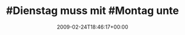---
retweeted: false
source: <a href="http://twitter.com" rel="nofollow">Twitter Web Client</a>
entities:
  hashtags:
  - text: Dienstag
    indices:
    - '0'
    - '9'
  - text: Montag
    indices:
    - '19'
    - '26'
  symbols: []
  user_mentions: []
  urls: []
display_text_range:
- '0'
- '53'
favorite_count: '2'
id_str: '1245898077'
truncated: false
retweet_count: '0'
id: '1245898077'
created_at: Tue Feb 24 18:46:17 +0000 2009
favorited: false
full_text: "#Dienstag muss mit #Montag unter einer Decke stecken."
lang: de
tags:
- Dienstag
- Montag
- pesos:twitter
date: '2009-02-24T18:46:17+00:00'
src: https://twitter.com/bascht/status/1245898077
original_url: https://twitter.com/bascht/status/1245898077
type: twitter_tweet
text: "#Dienstag muss mit #Montag unter einer Decke stecken."
title: "#Dienstag muss mit #Montag unte"

---